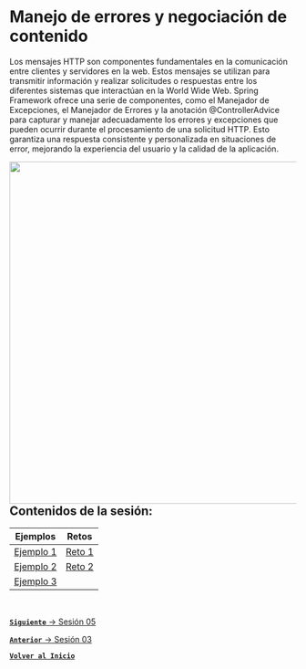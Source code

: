 # Manejo de errores y negociación de contenido

Los mensajes HTTP son componentes fundamentales en la comunicación entre clientes y servidores en la web. Estos mensajes se utilizan para transmitir información y realizar solicitudes o respuestas entre los diferentes sistemas que interactúan en la World Wide Web.
Spring Framework ofrece una serie de componentes, como el Manejador de Excepciones, el Manejador de Errores y la anotación @ControllerAdvice para  capturar y manejar adecuadamente los errores y excepciones que pueden ocurrir durante el procesamiento de una solicitud HTTP. Esto garantiza una respuesta consistente y personalizada en situaciones de error, mejorando la experiencia del usuario y la calidad de la aplicación.

<img align="right" src="https://miro.medium.com/v2/resize:fit:720/format:webp/1*w_iicbG7L3xEQTArjHUS6g.jpeg" width="600"/>

## Contenidos de la sesión:

| **Ejemplos**                          | **Retos**                    |
|---------------------------------------|------------------------------|
| [Ejemplo 1](./Work/Ejemplos/Ejemplo1) | [Reto 1](./Work/Retos/Reto1) |
| [Ejemplo 2](./Work/Ejemplos/Ejemplo2) | [Reto 2](./Work/Retos/Reto2) |
| [Ejemplo 3](./Work/Ejemplos/Ejemplo3) |                              |


<br>

[**`Siguiente`** -> Sesión 05](../Sesion5)

[**`Anterior`** -> Sesión 03](../Sesion3)
<br>

[**`Volver al Inicio`**](../../../)